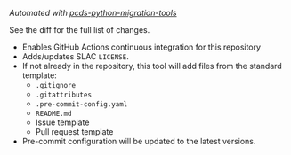 _Automated with [pcds-python-migration-tools](https://github.com/pcdshub/pcds-python-migration-tools)_

See the diff for the full list of changes.

* Enables GitHub Actions continuous integration for this repository
* Adds/updates SLAC ``LICENSE``.
* If not already in the repository, this tool will add files from the standard template:
    - ``.gitignore``
    - ``.gitattributes``
    - ``.pre-commit-config.yaml``
    - ``README.md``
    - Issue template
    - Pull request template
* Pre-commit configuration will be updated to the latest versions.
